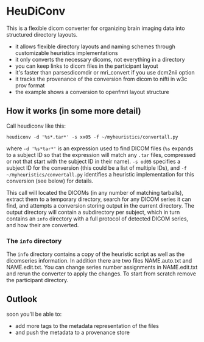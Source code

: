 # HeuDiConv

This is a flexible dicom converter for organizing brain imaging data into
structured directory layouts.

- it allows flexible directory layouts and naming schemes through
  customizable heuristics implementations
- it only converts the necessary dicoms, not everything in a directory
- you can keep links to dicom files in the participant layout
- it's faster than parsesdicomdir or mri_convert if you use dcm2nii option
- it tracks the provenance of the conversion from dicom to nifti in w3c
  prov format
- the example shows a conversion to openfmri layout structure

## How it works (in some more detail)

Call heudiconv like this:

    heudiconv -d '%s*.tar*' -s xx05 -f ~/myheuristics/convertall.py

where `-d '%s*tar*'` is an expression used to find DICOM files (`%s` expands to
a subject ID so that the expression will match any `.tar` files, compressed
or not that start with the subject ID in their name). `-s od05` specifies a
subject ID for the conversion (this could be a list of multiple IDs), and
`-f ~/myheuristics/convertall.py` identifies a heuristic implementation for this
conversion (see below) for details.

This call will located the DICOMs (in any number of matching tarballs), extract
them to a temporary directory, search for any DICOM series it can find, and
attempts a conversion storing output in the current directory. The output
directory will contain a subdirectory per subject, which in turn contains an
`info` directory with a full protocol of detected DICOM series, and how their
are converted.

### The `info` directory

The `info` directory contains a copy of the heuristic script as well as the
dicomseries information. In addition there are two files NAME.auto.txt and
NAME.edit.txt. You can change series number assignments in NAME.edit.txt and
rerun the converter to apply the changes. To start from scratch remove the
participant directory.  

## Outlook

soon you'll be able to:
- add more tags to the metadata representation of the files
- and push the metadata to a provenance store
